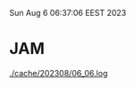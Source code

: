 Sun Aug  6 06:37:06 EEST 2023
# JAM
<a href='./cache/202308/06_06.log'>./cache/202308/06_06.log</a>
